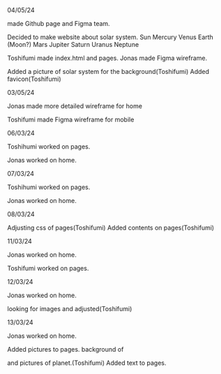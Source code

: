 04/05/24

made Github page and Figma team.

Decided to make website about solar system.
    Sun
    Mercury
    Venus
    Earth
    (Moon?)
    Mars
    Jupiter
    Saturn
    Uranus
    Neptune

Toshifumi made index.html and pages.
Jonas made Figma wireframe.

Added a picture of solar system for the background(Toshifumi)
Added favicon(Toshifumi)

03/05/24

Jonas made more detailed wireframe for home

Toshifumi made Figma wireframe for mobile


06/03/24

Toshihumi worked on pages.

Jonas worked on home.


07/03/24

Toshihumi worked on pages.

Jonas worked on home.


08/03/24

Adjusting css of pages(Toshifumi)
Added contents on pages(Toshifumi)


11/03/24

Jonas worked on home.

Toshifumi worked on pages.


12/03/24

Jonas worked on home.

looking for images and adjusted(Toshifumi)


13/03/24


Jonas worked on home.

Added pictures to pages. background of <main>and pictures of planet.(Toshifumi)
Added text to pages.